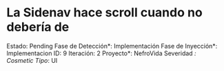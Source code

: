 # La Sidenav hace scroll cuando no debería de

Estado: Pending
Fase de Detección*: Implementación
Fase de Inyección*: Implementacion
ID: 9
Iteración: 2
Proyecto*: NefroVida
Severidad *: Cosmetic
Tipo*: UI